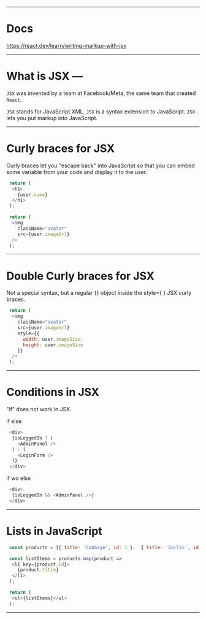 
-------------------------------------------------------

# Docs

https://react.dev/learn/writing-markup-with-jsx

-------------------------------------------------------

# What is JSX —

`JSX` was invented by a team at Facebook/Meta, the same team that created `React`. 

`JSX` stands for JavaScript XML.
`JSX` is a syntax extension to JavaScript.
`JSX` lets you put markup into JavaScript. 

-------------------------------------------------------

# Curly braces for JSX

Curly braces let you "escape back" into JavaScript so that you can embed some variable from your code and display it to the user.

```javascript
 return (
  <h1>
    {user.name}
  </h1>
 );

 return (
  <img
    className="avatar"
    src={user.imageUrl}
  />
 );
```

-------------------------------------------------------

# Double Curly braces for JSX

Not a special syntax, but a regular {} object inside the style={ } JSX curly braces.

```javascript
 return (
  <img
    className="avatar"
    src={user.imageUrl}
    style={{
      width: user.imageSize,
      height: user.imageSize
    }}
  />
 );
```

-------------------------------------------------------

# Conditions in JSX

"if" does not work in JSX.

if else

```javascript
 <div>
  {isLoggedIn ? (
    <AdminPanel />
  ) : (
    <LoginForm />
  )}
 </div>
```

if wo else

```javascript
 <div>
  {isLoggedIn && <AdminPanel />}
 </div>
```

-------------------------------------------------------

# Lists in JavaScript

```javascript
 const products = [{ title: 'Cabbage', id: 1 },  { title: 'Garlic', id: 2 },  { title: 'Apple', id: 3 }];

 const listItems = products.map(product =>
  <li key={product.id}>
    {product.title}
  </li>
 );

 return (
  <ul>{listItems}</ul>
 );
```

-------------------------------------------------------
